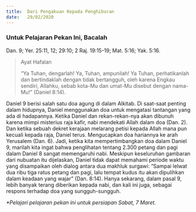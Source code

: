 ```yaml
---
title:  Dari Pengakuan Kepada Penghiburan
date:   29/02/2020
---
```


### Untuk Pelajaran Pekan Ini, Bacalah
Dan. 9; Yer. 25:11, 12; 29:10; 2 Raj. 19:15-19; Mat. 5:16; Yak. 5:16.

> <p>Ayat Hafalan</p>
> “Ya Tuhan, dengarlah! Ya, Tuhan, ampunilah! Ya Tuhan, perhatikanlah dan bertindaklah dengan tidak bertangguh, oleh karena Engkau sendiri, Allahku, sebab kota-Mu dan umat-Mu disebut dengan nama-Mu!” (Daniel 8:14).

Daniel 9 berisi salah satu doa agung di dalam Alkitab. Di saat-saat penting dalam hidupnya, Daniel menggunakan doa untuk mengatasi tantangan yang ada di hadapannya. Ketika Daniel dan rekan-rekan-nya akan dibunuh karena mimpi misterius raja kafir, nabi mendekati Allah dalam doa (Dan. 2). Dan ketika sebuah dekret kerajaan melarang petisi kepada Allah mana pun kecuali kepada raja, Daniel terus. Mengucapkan doa hariannya ke arah Yerusalem (Dan. 6). Jadi, ketika kita mempertimbangkan doa dalam Daniel 9, marilah kita ingat bahwa penglihatan tentang 2.300 petang dan pagi dalam Daniel 8 sangat memengaruhi nabi. Meskipun keseluruhan gambaran dari nubuatan itu dijelaskan, Daniel tidak dapat memahami periode waktu yang disampaikan oleh dialog antara dua makhluk surgawi: “Sampai lelwat dua ribu tiga ratus petang dan pagi, lalu tempat kudus itu akan dipulihkan dalam keadaan yang wajar” (Dan. 8:14). Hanya sekarang, dalam pasal 9, lebih banyak terang diberikan kepada nabi, dan kali ini juga, sebagai respons terhadap doa yang sungguh-sungguh.

_*Pelajari pelajaran pekan ini untuk persiapan Sabat, 7 Maret._
